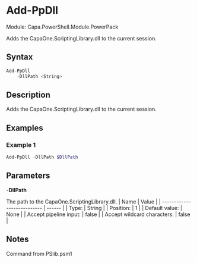 # Add-PpDll
Module: Capa.PowerShell.Module.PowerPack

Adds the CapaOne.ScriptingLibrary.dll to the current session.

## Syntax

```powershell
Add-PpDll
	-DllPath <String>
```

## Description

Adds the CapaOne.ScriptingLibrary.dll to the current session.

## Examples

### Example 1
```powershell
Add-PpDll -DllPath $DllPath
```
    

## Parameters

-**DllPath**

The path to the CapaOne.ScriptingLibrary.dll.
| Name                        | Value  |
| --------------------------- | ------ |
| Type:                       | String |
| Position:                   | 1      |
| Default value:              | None   |
| Accept pipeline input:      | false  |
| Accept wildcard characters: | false  |


## Notes

Command from PSlib.psm1
